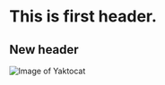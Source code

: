 # This is first header.
## New header

![Image of Yaktocat](https://octodex.github.com/images/yaktocat.png)
